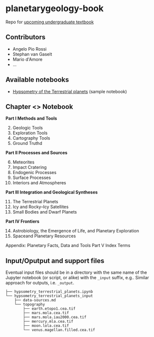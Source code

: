 # planetarygeology-book
Repo for [upcoming undergraduate textbook](http://www.springer.com/de/book/9783319651774)

## Contributors
- Angelo Pio Rossi
- Stephan van Gaselt
- Mario d'Amore
- ...

## Available notebooks
* [Hypsometry of the Terrestrial planets](hypsometry_terrestrial_planets.ipynb) (sample notebook)

## Chapter <> Notebook 

**Part I Methods and Tools**

2. Geologic Tools
3. Exploration Tools
4. Cartography Tools
5. Ground Truthd

**Part II Processes and Sources**

6. Meteorites
7. Impact Cratering
8. Endogenic Processes
9. Surface Processes
10. Interiors and Atmospheres

**Part III Integration and Geological Syntheses**

11. The Terrestrial Planets
12. Icy and Rocky–Icy Satellites
13. Small Bodies and Dwarf Planets

**Part IV Frontiers**

14. Astrobiology, the Emergence of Life, and Planetary Exploration
15. Spaceand Planetary Resources

Appendix: Planetary Facts, Data and Tools
Part V Index Terms

## Input/Oputput and support files 
Eventual input files should be in a directory with the same name of the Jupyter notebook (or script, or alike) with the ```_input``` suffix, e.g.. Similar approach for outputs, i.e. ```_output```.

```
├── hypsometry_terrestrial_planets.ipynb
└── hypsometry_terrestrial_planets_input
    ├── data-sources.md
    └── topography
        ├── earth.etopo1.cea.tif
        ├── mars.mola.cea.tif
        ├── mars.mola.iau2000.cea.tif
        ├── mercury.mla.cea.tif
        ├── moon.lola.cea.tif
        └── venus.magellan.filled.cea.tif
```
